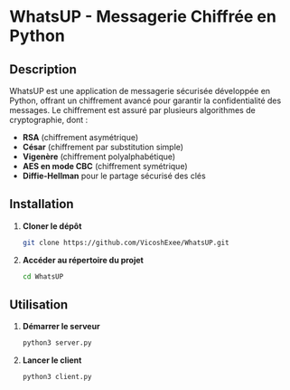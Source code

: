 # WhatsUP - Messagerie Chiffrée en Python

## Description

WhatsUP est une application de messagerie sécurisée développée en Python, offrant un chiffrement avancé pour garantir la confidentialité des messages. Le chiffrement est assuré par plusieurs algorithmes de cryptographie, dont :

- **RSA** (chiffrement asymétrique)
- **César** (chiffrement par substitution simple)
- **Vigenère** (chiffrement polyalphabétique)
- **AES en mode CBC** (chiffrement symétrique)
- **Diffie-Hellman** pour le partage sécurisé des clés

## Installation

1. **Cloner le dépôt**
   ```bash
   git clone https://github.com/VicoshExee/WhatsUP.git
   ```
   
2. **Accéder au répertoire du projet**
   ```bash
   cd WhatsUP
   ```
   
## Utilisation

1. **Démarrer le serveur**
   ```bash
   python3 server.py
   ```

2. **Lancer le client**
   ```bash
   python3 client.py
   ```


